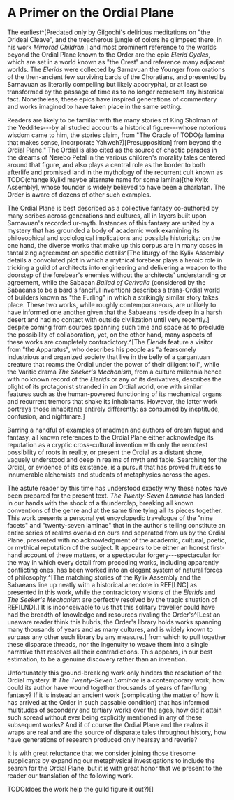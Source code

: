 # A Primer on the Ordial Plane

The earliest^[Predated only by Gilgochi's delirious meditations on "the Orideal Cleave", and the treacherous jungle of colors he glimpsed there, in his work *Mirrored Children*.<!-- CEC -->] and most prominent reference to the worlds beyond the Ordial Plane known to the <span class="guild-term">Order</span> are the epic *Elerid Cycles*, which are set in a world known as "the Crest" <!-- CGP --> and reference many adjacent worlds. The *Elerids* were collected by Sarnavuan the Younger from orations of the then-ancient few surviving bards of the Choratians, and presented by Sarnavuan as literarily compelling but likely apocryphal, or at least so transformed by the passage of time as to no longer represent any historical fact. Nonetheless, these epics have inspired generations of commentary and works imagined to have taken place in the same setting.

Readers are likely to be familiar with the many stories of King Sholman of the Yeddites---by all studied accounts a historical figure---whose notorious wisdom came to him, the stories claim, from "The Oracle of TODO(a lamina that makes sense, incorporate Yahweh?)[Presupposition] from beyond the Ordial Plane." The Ordial is also cited as the source of chaotic parades <!-- CND --> in the dreams of Nerebo Petal in the various children's morality tales centered around that figure, and also plays a central role as the border to both afterlife and promised land in the mythology of the recurrent cult known as TODO(change Kylix! maybe alternate name for some lamina)[the Kylix Assembly], whose founder is widely believed to have been a charlatan. The <span class="guild-term">Order</span> is aware of dozens of other such examples.

The Ordial Plane is best described as a collective fantasy co-authored by many scribes across generations and cultures, all in layers built upon Sarnavuan's recorded ur-myth. Instances of this fantasy are united by a mystery that has grounded a body of academic work examining its philosophical and sociological implications and possible historicity: on the one hand, the diverse works that make up this corpus are in many cases in tantalizing agreement on specific details^[The liturgy of the Kylix Assembly details a convoluted plot in which a mythical forebear plays a heroic role in tricking a guild of architects into engineering and delivering a weapon to the doorstep of the forebear's enemies without the architects' understanding or agreement, while the Sabaean *Ballad of Cerivalia* (considered by the Sabaeans to be a bard's fanciful invention) describes a trans-Ordial world of builders known as "the Furling" in which a strikingly similar story takes place. These two works, while roughly contemporaneous, are unlikely to have informed one another given that the Sabaeans reside deep in a harsh desert and had no contact with outside civilization until very recently.] despite coming from sources spanning such time and space as to preclude the possibility of collaboration, yet, on the other hand, many aspects of these works are completely contradictory.^[The *Elerids* feature a visitor from "the Apparatus", who describes his people as "a fearsomely industrious and organized society that live in the belly of a gargantuan creature that roams the Ordial under the power of their diligent toil", while the Varitic drama *The Seeker's Mechanism*, from a culture millennia hence with no known record of the *Elerids* or any of its derivatives, describes the plight of its protagonist stranded in an Ordial world, one with similar features such as the human-powered functioning of its mechanical organs and recurrent tremors that shake its inhabitants. However, the latter work portrays those inhabitants entirely differently: as consumed by ineptitude, confusion, and nightmare.]

Barring a handful of examples of madmen and authors of dream fugue and fantasy, all known references to the Ordial Plane either acknowledge its reputation as a cryptic cross-cultural invention with only the remotest possibility of roots in reality, or present the Ordial as a distant shore, vaguely understood and deep in realms of myth and fable. Searching for the Ordial, or evidence of its existence, is a pursuit that has proved fruitless to innumerable alchemists and students of metaphysics across the ages.

The astute reader by this time has understood exactly why these notes have been prepared for the present text. *The Twenty-Seven Laminae* has landed in our hands with the shock of a thunderclap, breaking all known conventions of the genre and at the same time tying all its pieces together. This work presents a personal yet encyclopedic travelogue of the "nine facets" and "twenty-seven laminae" that in the author's telling constitute an entire series of realms overlaid on ours and separated from us by the Ordial Plane, presented with no acknowledgment of the academic, cultural, poetic, or mythical reputation of the subject. It appears to be either an honest first-hand account of these matters, or a spectacular forgery---spectacular for the way in which every detail from preceding works, including apparently conflicting ones, has been worked into an elegant system of natural forces of philosophy.^[The matching stories of the Kylix Assembly and the Sabaeans line up neatly with a historical anecdote in REF[LNC] as presented in this work, while the contradictory visions of the *Elerids* and *The Seeker's Mechanism* are perfectly resolved by the tragic situation of REF[LND].] It is inconceivable to us that this solitary traveller could have had the breadth of knowledge and resources rivaling the <span class="guild-term">Order</span>'s^[Lest an unaware reader think this hubris, the <span class="guild-term">Order</span>'s library holds works spanning many thousands of years and as many cultures, and is widely known to surpass any other such library by any measure.] from which to pull together these disparate threads, nor the ingenuity to weave them into a single narrative that resolves all their contradictions. This appears, in our best estimation, to be a genuine discovery rather than an invention.

Unfortunately this ground-breaking work only hinders the resolution of the Ordial mystery. If *The Twenty-Seven Laminae* is a contemporary work, how could its author have wound together thousands of years of far-flung fantasy? If it is instead an ancient work (complicating the matter of how it has arrived at the <span class="guild-term">Order</span> in such passable condition) that has informed multitudes of secondary and tertiary works over the ages, how did it attain such spread without ever being explicitly mentioned in any of these subsequent works? And if of course the Ordial Plane and the realms it wraps are real and are the source of disparate tales throughout history, how have generations of research produced only hearsay and reverie?

It is with great reluctance that we consider joining those tiresome supplicants by expanding our metaphysical investigations to include the search for the Ordial Plane, but it is with great honor that we present to the reader our translation of the following work.

TODO(does the work help the guild figure it out?)[]

